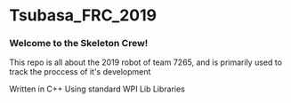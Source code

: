 # Tsubasa_FRC_2019

### Welcome to the Skeleton Crew!

This repo is all about the 2019 robot of team 7265, and is primarily used to track the proccess of it's development

Written in C++ Using standard WPI Lib Libraries
